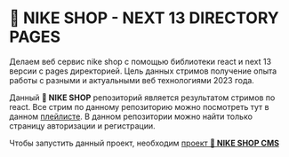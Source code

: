 # 👟 NIKE SHOP - NEXT 13 DIRECTORY PAGES

Делаем веб сервис nike shop с помощью библиотеки react и next 13 версии с pages директорией. Цель данных стримов получение опыта работы с разными и актуальными веб технологиями 2023 года.

Данный **👟 NIKE SHOP** репозиторий является результатом стримов по react. Все стрим по данному репозиторию можно посмотреть тут в данном [плейлисте](https://youtube.com/playlist?list=PL_trBE0sVQmdBX6MDke9UlvCbqdBCI8iM). В данном репозитории можно найти только страницу авторизации и регистрации.

Чтобы запустить данный проект, необходим [проект **👟 NIKE SHOP CMS**](https://github.com/debabin/nike-shop-cms)
